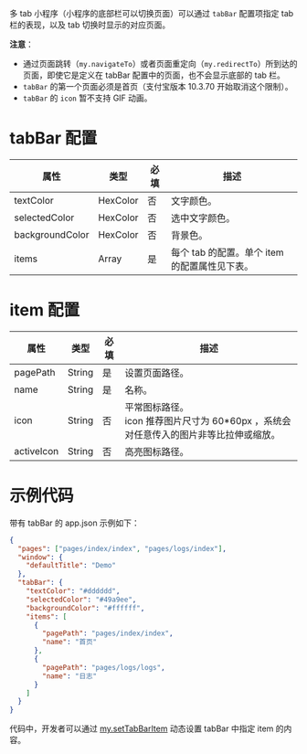 多 tab 小程序（小程序的底部栏可以切换页面）可以通过 `tabBar` 配置项指定 tab 栏的表现，以及 tab 切换时显示的对应页面。

**注意**：

- 通过页面跳转（`my.navigateTo`）或者页面重定向（`my.redirectTo`）所到达的页面，即使它是定义在 tabBar 配置中的页面，也不会显示底部的 tab 栏。
- `tabBar` 的第一个页面必须是首页（支付宝版本 10.3.70 开始取消这个限制）。
- `tabBar` 的 `icon` 暂不支持 GIF 动画。

# tabBar 配置

| **属性** | **类型** | **必填** | **描述** |
| --- | --- | --- | --- |
| textColor | HexColor | 否 | 文字颜色。 |
| selectedColor | HexColor | 否 | 选中文字颜色。 |
| backgroundColor | HexColor | 否 | 背景色。 |
| items | Array | 是 | 每个 tab 的配置。单个 item 的配置属性见下表。 |

# item 配置

| **属性** | **类型** | **必填** | **描述** |
| --- | --- | --- | --- |
| pagePath | String | 是 | 设置页面路径。 |
| name | String | 是 | 名称。 |
| icon | String | 否 | 平常图标路径。<br />icon 推荐图片尺寸为 60\*60px ，系统会对任意传入的图片非等比拉伸或缩放。 |
| activeIcon | String | 否 | 高亮图标路径。 |

# 示例代码

带有 tabBar 的 app.json 示例如下：

```json
{
  "pages": ["pages/index/index", "pages/logs/index"],
  "window": {
    "defaultTitle": "Demo"
  },
  "tabBar": {
    "textColor": "#dddddd",
    "selectedColor": "#49a9ee",
    "backgroundColor": "#ffffff",
    "items": [
      {
        "pagePath": "pages/index/index",
        "name": "首页"
      },
      {
        "pagePath": "pages/logs/logs",
        "name": "日志"
      }
    ]
  }
}
```

代码中，开发者可以通过 [my.setTabBarItem](https://opendocs.alipay.com/mini/api/zu37bk) 动态设置 tabBar 中指定 item 的内容。
